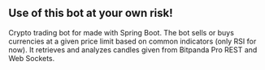 ## Use of this bot at your own risk!
Crypto trading bot for made with Spring Boot.
The bot sells or buys currencies at a given price limit based on common indicators (only RSI for now).
It retrieves and analyzes candles given from Bitpanda Pro REST and Web Sockets.